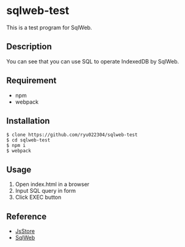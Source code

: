 sqlweb-test
====
This is a test program for SqlWeb.

## Description
You can see that you can use SQL to operate IndexedDB by SqlWeb.

## Requirement
* npm
* webpack

## Installation
```
$ clone https://github.com/ryu022304/sqlweb-test
$ cd sqlweb-test
$ npm i
$ webpack
```

## Usage
1. Open index.html in a browser
2. Input SQL query in form
3. Click EXEC button

## Reference
* [JsStore](http://jsstore.net/)
* [SqlWeb](https://github.com/ujjwalguptaofficial/sqlweb)